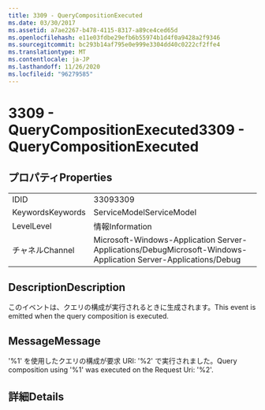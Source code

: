 ```yaml
---
title: 3309 - QueryCompositionExecuted
ms.date: 03/30/2017
ms.assetid: a7ae2267-b478-4115-8317-a89ce4ced65d
ms.openlocfilehash: e11e03fdbe29efb6b55974b1d4f0a9428a2f9346
ms.sourcegitcommit: bc293b14af795e0e999e3304dd40c0222cf2ffe4
ms.translationtype: MT
ms.contentlocale: ja-JP
ms.lasthandoff: 11/26/2020
ms.locfileid: "96279585"
---
```

# <a name="3309---querycompositionexecuted"></a><span data-ttu-id="b95c8-102">3309 - QueryCompositionExecuted</span><span class="sxs-lookup"><span data-stu-id="b95c8-102">3309 - QueryCompositionExecuted</span></span>

## <a name="properties"></a><span data-ttu-id="b95c8-103">プロパティ</span><span class="sxs-lookup"><span data-stu-id="b95c8-103">Properties</span></span>  
  
|||  
|-|-|  
|<span data-ttu-id="b95c8-104">ID</span><span class="sxs-lookup"><span data-stu-id="b95c8-104">ID</span></span>|<span data-ttu-id="b95c8-105">3309</span><span class="sxs-lookup"><span data-stu-id="b95c8-105">3309</span></span>|  
|<span data-ttu-id="b95c8-106">Keywords</span><span class="sxs-lookup"><span data-stu-id="b95c8-106">Keywords</span></span>|<span data-ttu-id="b95c8-107">ServiceModel</span><span class="sxs-lookup"><span data-stu-id="b95c8-107">ServiceModel</span></span>|  
|<span data-ttu-id="b95c8-108">Level</span><span class="sxs-lookup"><span data-stu-id="b95c8-108">Level</span></span>|<span data-ttu-id="b95c8-109">情報</span><span class="sxs-lookup"><span data-stu-id="b95c8-109">Information</span></span>|  
|<span data-ttu-id="b95c8-110">チャネル</span><span class="sxs-lookup"><span data-stu-id="b95c8-110">Channel</span></span>|<span data-ttu-id="b95c8-111">Microsoft-Windows-Application Server-Applications/Debug</span><span class="sxs-lookup"><span data-stu-id="b95c8-111">Microsoft-Windows-Application Server-Applications/Debug</span></span>|  
  
## <a name="description"></a><span data-ttu-id="b95c8-112">Description</span><span class="sxs-lookup"><span data-stu-id="b95c8-112">Description</span></span>  

 <span data-ttu-id="b95c8-113">このイベントは、クエリの構成が実行されるときに生成されます。</span><span class="sxs-lookup"><span data-stu-id="b95c8-113">This event is emitted when the query composition is executed.</span></span>  
  
## <a name="message"></a><span data-ttu-id="b95c8-114">Message</span><span class="sxs-lookup"><span data-stu-id="b95c8-114">Message</span></span>  

 <span data-ttu-id="b95c8-115">'%1' を使用したクエリの構成が要求 URI: '%2' で実行されました。</span><span class="sxs-lookup"><span data-stu-id="b95c8-115">Query composition using '%1' was executed on the Request Uri: '%2'.</span></span>  
  
## <a name="details"></a><span data-ttu-id="b95c8-116">詳細</span><span class="sxs-lookup"><span data-stu-id="b95c8-116">Details</span></span>

